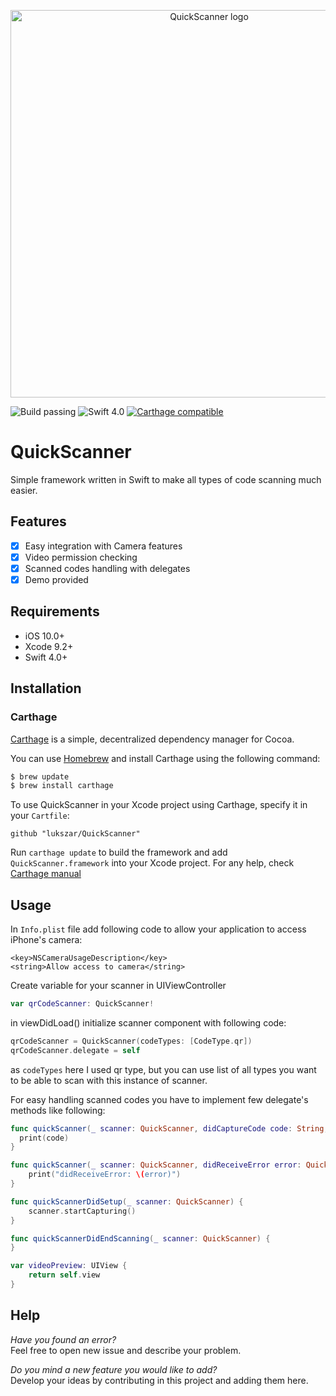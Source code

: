 <p align="center">
  <img src="http://szarkowicz.info/github/quickscanner/github-header-new.png" width="620" max-width="90%" alt="QuickScanner logo ">
</p>

![Build passing](https://img.shields.io/badge/build-passing-brightgreen.svg?style=flat)
![Swift 4.0](https://img.shields.io/badge/Swift-4.0-orange.svg)
[![Carthage compatible](https://img.shields.io/badge/Carthage-compatible-4BC51D.svg?style=flat)](https://github.com/Carthage/Carthage)


# QuickScanner
Simple framework written in Swift to make all types of code scanning much easier.

## Features

- [x] Easy integration with Camera features
- [x] Video permission checking
- [x] Scanned codes handling with delegates
- [x] Demo provided

## Requirements

- iOS 10.0+ 
- Xcode 9.2+
- Swift 4.0+

## Installation

### Carthage

[Carthage](https://github.com/Carthage/Carthage) is a simple, decentralized dependency manager for Cocoa.

You can use [Homebrew](http://brew.sh/) and install Carthage using the following command:

```bash
$ brew update
$ brew install carthage
```

To use QuickScanner in your Xcode project using Carthage, specify it in your `Cartfile`:

```ogdl
github "lukszar/QuickScanner"
```

Run `carthage update` to build the framework and add `QuickScanner.framework` into your Xcode project.
For any help, check [Carthage manual](https://github.com/Carthage/Carthage#adding-frameworks-to-an-application)

## Usage

In `Info.plist` file add following code to allow your application to access iPhone's camera:

```plist
<key>NSCameraUsageDescription</key>
<string>Allow access to camera</string>
```

Create variable for your scanner in UIViewController

```swift
var qrCodeScanner: QuickScanner!
```


in viewDidLoad() initialize scanner component with following code:
```swift
qrCodeScanner = QuickScanner(codeTypes: [CodeType.qr])
qrCodeScanner.delegate = self
```


as `codeTypes` here I used qr type, but you can use list of all types you want to be able to scan with this instance of scanner.

For easy handling scanned codes you have to implement few delegate's methods like following:

```swift
func quickScanner(_ scanner: QuickScanner, didCaptureCode code: String, type: CodeType) {
  print(code)
}

func quickScanner(_ scanner: QuickScanner, didReceiveError error: QuickScannerError) {
    print("didReceiveError: \(error)")
}

func quickScannerDidSetup(_ scanner: QuickScanner) {
    scanner.startCapturing()
}

func quickScannerDidEndScanning(_ scanner: QuickScanner) {
}

var videoPreview: UIView {
    return self.view
}
```

## Help

_Have you found an error?_  
Feel free to open new issue and describe your problem. 


_Do you mind a new feature you would like to add?_  
Develop your ideas by contributing in this project and adding them here.
